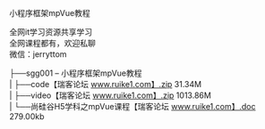小程序框架mpVue教程

全网it学习资源共享学习<br>全网课程都有，欢迎私聊<br>微信：jerryttom<br>

├──sgg001 – 小程序框架mpVue教程<br> | ├──code【瑞客论坛 www.ruike1.com】.zip 31.34M<br> | ├──video【瑞客论坛 www.ruike1.com】.zip 1013.86M<br> | └──尚硅谷H5学科之mpVue课程【瑞客论坛 www.ruike1.com】.doc 279.00kb